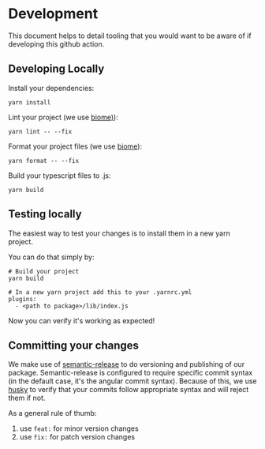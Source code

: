 # Development

This document helps to detail tooling that you would want to be aware of if developing this github action.

## Developing Locally

Install your dependencies:

```shell
yarn install
```

Lint your project (we use [biome)](https://biomejs.dev/guides/getting-started/)):

```shell
yarn lint -- --fix
```

Format your project files (we use [biome](https://biomejs.dev/guides/getting-started/)):

```shell
yarn format -- --fix
```

Build your typescript files to .js:

```shell
yarn build
```

## Testing locally

The easiest way to test your changes is to install them in a new yarn project.

You can do that simply by:

```shell
# Build your project
yarn build

# In a new yarn project add this to your .yarnrc.yml
plugins:
  - <path to package>/lib/index.js
```

Now you can verify it's working as expected!

## Committing your changes

We make use of [semantic-release](https://github.com/semantic-release/semantic-release) to do versioning and publishing of our package.
Semantic-release is configured to require specific commit syntax (in the default case, it's the angular commit syntax). Because of this, we
use [husky](https://typicode.github.io/husky/) to verify that your commits follow appropriate syntax and will reject them if not.

As a general rule of thumb:

1. use `feat:` for minor version changes
2. use `fix:` for patch version changes

